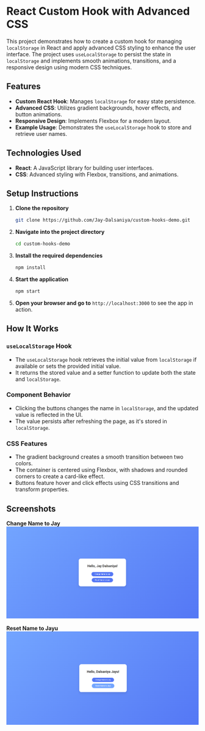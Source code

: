 # React Custom Hook with Advanced CSS

This project demonstrates how to create a custom hook for managing `localStorage` in React and apply advanced CSS styling to enhance the user interface. The project uses `useLocalStorage` to persist the state in `localStorage` and implements smooth animations, transitions, and a responsive design using modern CSS techniques.

## Features

- **Custom React Hook**: Manages `localStorage` for easy state persistence.
- **Advanced CSS**: Utilizes gradient backgrounds, hover effects, and button animations.
- **Responsive Design**: Implements Flexbox for a modern layout.
- **Example Usage**: Demonstrates the `useLocalStorage` hook to store and retrieve user names.

## Technologies Used

- **React**: A JavaScript library for building user interfaces.
- **CSS**: Advanced styling with Flexbox, transitions, and animations.

## Setup Instructions

1. **Clone the repository**
   ```bash
   git clone https://github.com/Jay-Dalsaniya/custom-hooks-demo.git
   ```

2. **Navigate into the project directory**
   ```bash
   cd custom-hooks-demo
   ```

3. **Install the required dependencies**
   ```bash
   npm install
   ```

4. **Start the application**
   ```bash
   npm start
   ```

5. **Open your browser and go to** `http://localhost:3000` to see the app in action.

## How It Works

### `useLocalStorage` Hook

- The `useLocalStorage` hook retrieves the initial value from `localStorage` if available or sets the provided initial value.
- It returns the stored value and a setter function to update both the state and `localStorage`.

### Component Behavior

- Clicking the buttons changes the name in `localStorage`, and the updated value is reflected in the UI.
- The value persists after refreshing the page, as it's stored in `localStorage`.

### CSS Features

- The gradient background creates a smooth transition between two colors.
- The container is centered using Flexbox, with shadows and rounded corners to create a card-like effect.
- Buttons feature hover and click effects using CSS transitions and transform properties.

## Screenshots

**Change Name to Jay**  
![Click on Change Name to Jay](image.png)

**Reset Name to Jayu**  
![Click on Reset Name to Jayu](image-1.png)

